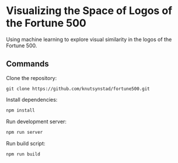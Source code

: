 # Visualizing the Space of Logos of the Fortune 500
Using machine learning to explore visual similarity in the logos of the Fortune 500.


## Commands

Clone the repository:
```
git clone https://github.com/knutsynstad/fortune500.git
```

Install dependencies:
```bash
npm install
```

Run development server:
```bash
npm run server
```

Run build script:
```bash
npm run build
```
